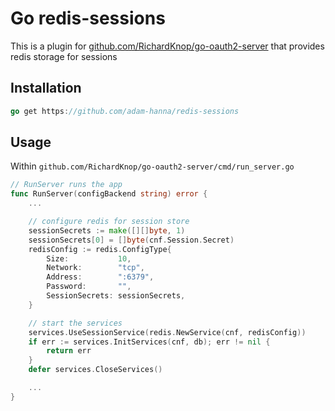 # Go redis-sessions

This is a plugin for [github.com/RichardKnop/go-oauth2-server](https://github.com/RichardKnop/go-oauth2-server) that provides redis storage for sessions

## Installation
~~~go
go get https://github.com/adam-hanna/redis-sessions
~~~

## Usage
Within `github.com/RichardKnop/go-oauth2-server/cmd/run_server.go`

~~~go
// RunServer runs the app
func RunServer(configBackend string) error {
    ...

    // configure redis for session store
    sessionSecrets := make([][]byte, 1)
    sessionSecrets[0] = []byte(cnf.Session.Secret)
    redisConfig := redis.ConfigType{
        Size:           10,
        Network:        "tcp",
        Address:        ":6379",
        Password:       "",
        SessionSecrets: sessionSecrets,
    }

    // start the services
    services.UseSessionService(redis.NewService(cnf, redisConfig))
    if err := services.InitServices(cnf, db); err != nil {
        return err
    }
    defer services.CloseServices()

    ...
}
~~~